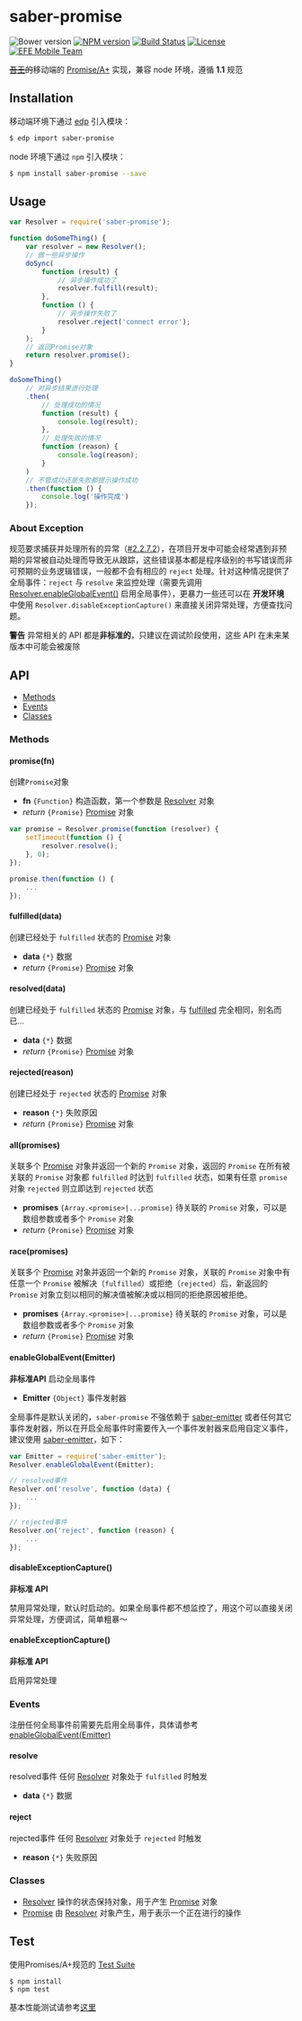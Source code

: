 saber-promise
===

![Bower version](https://img.shields.io/bower/v/saber-promise.svg?style=flat-square) [![NPM version](https://img.shields.io/npm/v/saber-promise.svg?style=flat-square)](https://npmjs.org/package/saber-promise) [![Build Status](https://img.shields.io/travis/ecomfe/saber-promise.svg?style=flat-square)](https://travis-ci.org/ecomfe/saber-promise) [![License](https://img.shields.io/npm/l/saber-promise.svg?style=flat-square)](./LICENSE) [![EFE Mobile Team](https://img.shields.io/badge/EFE-Mobile_Team-blue.svg?style=flat-square)](http://efe.baidu.com)

<del><a href="http://baike.baidu.com/view/8420590.htm" target="_blank">吾王</a>的</del>移动端的 [Promise/A+](http://promises-aplus.github.io/promises-spec/) 实现，兼容 node 环境，遵循 **1.1** 规范

## Installation

移动端环境下通过 [edp](https://github.com/ecomfe/edp) 引入模块：

```sh
$ edp import saber-promise
```

node 环境下通过 `npm` 引入模块：

```sh
$ npm install saber-promise --save
```

## Usage

```js
var Resolver = require('saber-promise');

function doSomeThing() {
    var resolver = new Resolver();
    // 做一些异步操作
    doSync(
        function (result) {
            // 异步操作成功了
            resolver.fulfill(result);
        },
        function () {
            // 异步操作失败了
            resolver.reject('connect error');
        }
    );
    // 返回Promise对象
    return resolver.promise();
}

doSomeThing()
    // 对异步结果进行处理
    .then(
        // 处理成功的情况
        function (result) {
            console.log(result);
        },
        // 处理失败的情况
        function (reason) {
            console.log(reason);
        }
    )
    // 不管成功还是失败都提示操作成功
    .then(function () {
        console.log('操作完成')
    });
```

### About Exception

规范要求捕获并处理所有的异常（[#2.2.7.2](http://promisesaplus.com/#point-50)），在项目开发中可能会经常遇到非预期的异常被自动处理而导致无从跟踪，这些错误基本都是程序级别的书写错误而非可预期的业务逻辑错误，一般都不会有相应的 `reject` 处理。针对这种情况提供了全局事件：`reject` 与 `resolve` 来监控处理（需要先调用 [Resolver.enableGlobalEvent()](#enableglobaleventemitter) 启用全局事件），更暴力一些还可以在 **开发环境** 中使用 `Resolver.disableExceptionCapture()` 来直接关闭异常处理，方便查找问题。

**警告** 异常相关的 API 都是**非标准的**，只建议在调试阶段使用，这些 API 在未来某版本中可能会被废除

## API

* [Methods](#methods)
* [Events](#events)
* [Classes](#classes)

### Methods

#### promise(fn)

创建`Promise`对象

* **fn** `{Function}` 构造函数，第一个参数是 [Resolver](doc/resolver.md) 对象
* _return_ `{Promise}` [Promise](doc/promise.md) 对象

```js
var promise = Resolver.promise(function (resolver) {
    setTimeout(function () {
        resolver.resolve();
    }, 0);
});

promise.then(function () {
    ...
});
```

#### fulfilled(data)

创建已经处于 `fulfilled` 状态的 [Promise](doc/promise.md) 对象

* **data** `{*}` 数据
* _return_ `{Promise}` [Promise](doc/promise.md) 对象

#### resolved(data)

创建已经处于 `fulfilled` 状态的 [Promise](doc/promise.md) 对象，与 [fulfilled](#fulfilleddata) 完全相同，别名而已...

* **data** `{*}` 数据
* _return_ `{Promise}` [Promise](doc/promise.md) 对象

#### rejected(reason)

创建已经处于 `rejected` 状态的 [Promise](doc/promise.md) 对象

* **reason** `{*}` 失败原因
* _return_ `{Promise}` [Promise](doc/promise.md) 对象

#### all(promises)

关联多个 [Promise](doc/promise.md) 对象并返回一个新的 `Promise` 对象，返回的 `Promise` 在所有被关联的 `Promise` 对象都 `fulfilled` 时达到 `fulfilled` 状态，如果有任意 `promise` 对象 `rejected` 则立即达到 `rejected` 状态

* **promises** `{Array.<promise>|...promise}` 待关联的 `Promise` 对象，可以是数组参数或者多个 `Promise` 对象
* _return_ `{Promise}` [Promise](doc/promise.md) 对象

#### race(promises)

关联多个 [Promise](doc/promise.md) 对象并返回一个新的 `Promise` 对象，关联的 `Promise` 对象中有任意一个 `Promise` 被解决（`fulfilled`）或拒绝（`rejected`）后，新返回的 `Promise` 对象立刻以相同的解决值被解决或以相同的拒绝原因被拒绝。

* **promises** `{Array.<promise>|...promise}` 待关联的 `Promise` 对象，可以是数组参数或者多个 `Promise` 对象
* _return_ `{Promise}` [Promise](doc/promise.md) 对象

#### enableGlobalEvent(Emitter)

**非标准API** 启动全局事件

* **Emitter** `{Object}` 事件发射器

全局事件是默认关闭的，`saber-promise` 不强依赖于 [saber-emitter](https://github.com/ecomfe/saber-emitter) 或者任何其它事件发射器，所以在开启全局事件时需要传入一个事件发射器来启用自定义事件，建议使用 [saber-emitter](https://github.com/ecomfe/saber-emitter)，如下：

```js
var Emitter = require('saber-emitter');
Resolver.enableGlobalEvent(Emitter);

// resolved事件
Resolver.on('resolve', function (data) {
    ...
});

// rejected事件
Resolver.on('reject', function (reason) {
    ...
});
```

#### disableExceptionCapture()

**非标准 API**

禁用异常处理，默认时启动的。如果全局事件都不想监控了，用这个可以直接关闭异常处理，方便调试，简单粗暴～

#### enableExceptionCapture()

**非标准 API**

启用异常处理

### Events

注册任何全局事件前需要先启用全局事件，具体请参考 [enableGlobalEvent(Emitter)](#enableglobaleventemitter)

#### resolve

resolved事件 任何 [Resolver](doc/resolver.md) 对象处于 `fulfilled` 时触发

* **data** `{*}` 数据

#### reject

rejected事件 任何 [Resolver](doc/resolver.md) 对象处于 `rejected` 时触发

* **reason** `{*}` 失败原因

### Classes

* [Resolver](doc/resolver.md) 操作的状态保持对象，用于产生 [Promise](promise.md) 对象
* [Promise](doc/promise.md) 由 [Resolver](resolver.md) 对象产生，用于表示一个正在进行的操作

## Test

使用Promises/A+规范的 [Test Suite](https://github.com/promises-aplus/promises-tests)

    $ npm install
    $ npm test

基本性能测试请参考[这里](https://github.com/treelite/promise-perf-tests)
